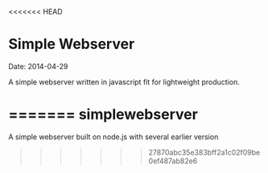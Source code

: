 <<<<<<< HEAD
<h1>Simple Webserver</h1>
Date: 2014-04-29


A simple webserver written in javascript fit for lightweight production.

=======
simplewebserver
===============

A simple webserver built on node.js with several earlier version
>>>>>>> 27870abc35e383bff2a1c02f09be0ef487ab82e6
